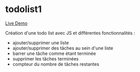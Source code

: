 # todolist1

[Live Demo](https://jeremy-mairey.github.io/todolist1/)

Création d'une todo list avec JS et différentes fonctionnalités :
- ajouter/supprimer une liste
- ajouter/supprimer des tâches au sein d'une liste
- barrer une tâche comme étant terminée
- supprimer les tâches terminées
- compteur du nombre de tâches restantes
